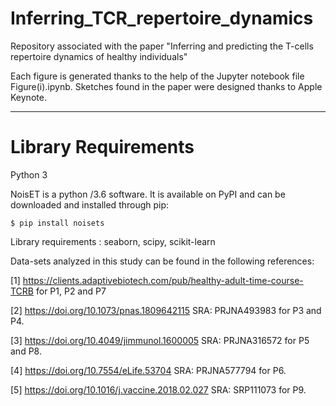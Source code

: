 # Inferring_TCR_repertoire_dynamics
Repository associated with the paper "Inferring and predicting the T-cells repertoire dynamics of healthy individuals"

Each figure is generated thanks to the help of the Jupyter notebook file Figure(i).ipynb. Sketches found in the paper were designed thanks to Apple Keynote.

----------------------------------------------------------------------------------------------------------------------------

# Library Requirements

Python 3 

NoisET is a python /3.6 software. It is available on PyPI and can be downloaded and installed through pip:
```console
$ pip install noisets
```
Library requirements : seaborn, scipy, scikit-learn

Data-sets analyzed in this study can be found in the following references:

[1] https://clients.adaptivebiotech.com/pub/healthy-adult-time-course-TCRB for P1, P2 and P7

[2] https://doi.org/10.1073/pnas.1809642115 SRA: PRJNA493983 for P3 and P4. 

[3]  https://doi.org/10.4049/jimmunol.1600005 SRA: PRJNA316572 for P5 and P8.

[4] https://doi.org/10.7554/eLife.53704 SRA: PRJNA577794 for P6. 

[5] https://doi.org/10.1016/j.vaccine.2018.02.027 SRA: SRP111073 for P9.


